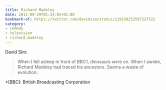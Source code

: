 ```yaml
---
title: Richard Madeley
date: 2011-09-29T01:24:01+01:00
bookmark-of: https://twitter.com/davidsim/status/119159252597227522
category:
- comedy
- television
- richard_madeley
---
```

David Sim:

> When I fell asleep in front of BBC1, dinosaurs were on. When I awoke, Richard Madeley had traced his ancestors. Seems a waste of evolution.

*[BBC]: British Broadcasting Corporation
